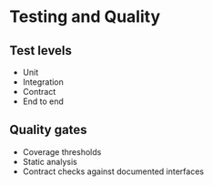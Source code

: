 # Testing and Quality

## Test levels
- Unit
- Integration
- Contract
- End to end

## Quality gates
- Coverage thresholds
- Static analysis
- Contract checks against documented interfaces
